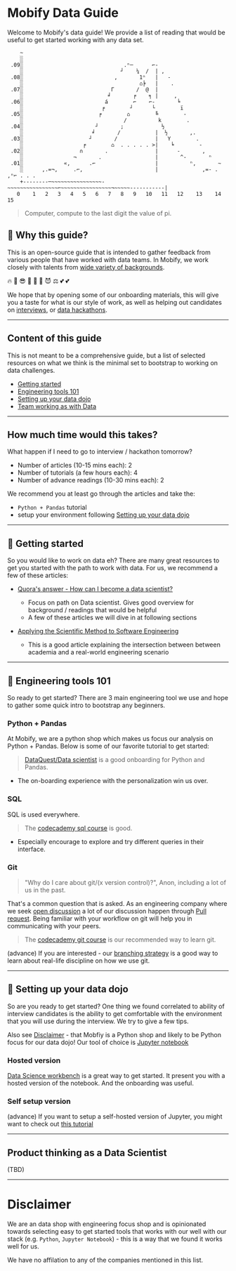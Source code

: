 # Mobify Data Guide

Welcome to Mobify's data guide!  We provide a list of reading that would be
useful to get started working with any data set.

```
    ~
    ░                                                                        
 .09░                                .ⁿ─      ⌐-                            
    ░                               ┘    ¼  /  | ,                           
 .08░                             ,       1ⁿ   |   -                         
    ░                                     ⌂╞   |    .                         
 .07░                            Γ       /  @  |                             
    ░                           ╛       ╒    ╕ |     ,                       
 .06░                          á        ⌐    ⌐-       ╘                      
    ░                         ╒        ┘      └        ï                     
 .05░                        ╒        ⌂        ╚        -                    
    ░                                /          k        .                    
 .04░                       ┘       ;            ½                           
    ░                      ╛       /           |  ½       ,.                  
 .03░                     ┘       /            |   Y        .                 
    ░                   ╒        ⌂  . . . . . >|    ╘        -               
 .02░                  ∩       .               |      -       ,              
    ░                ¬       .                 |       ^-       ⁿ            
 .01░             «,      .⌐                   |          ⁿ,       ~         
    ░      ,.=¬,     .⌐,                       |              ,=- .   ,ⁿ⌐ . . .
    +--------─~~~~~~~~~~~~~~~~-~~~~~~~~~~~~~~~~⌐~~~~~~~~~~~~~~~~¬~~~~~-----------|
   0    1   2   3   4   5   6   7   8   9   10   11   12    13    14    15             
```
> Computer, compute to the last digit the value of pi.


## 🤔 Why this guide?

This is an open-source guide that is intended to gather feedback from various
people that have worked with data teams.  In Mobify, we work closely with talents
from [wide variety of backgrounds](https://github.com/mobify/developer-values#️-promote-diversity-and-collaboration).

 🔥 🤔 😎 🚀 💭 🍾 😈 ⚖ 💕 💕

We hope that by opening some of our onboarding materials, this will give you a taste
for what is our style of work, as well as helping out candidates on
[interviews](https://www.mobify.com/jobs/how-to-land-job-mobify/), or
[data hackathons](https://www.eventbrite.com/e/global-ai-hackathon-vancouver-bc-tickets-31891933632).


-----------------

## Content of this guide

This is not meant to be a comprehensive guide, but a list of selected resources
on what we think is the minimal set to bootstrap to working on data challenges.

* [Getting started](#getting-started)
* [Engineering tools 101](#engineering-tools-101)
* [Setting up your data dojo](#setting-up-your-data-dojo)
* [Team working as with Data](#team-working-with-data)


-----------------

## How much time would this takes?

What happen if I need to go to interview / hackathon tomorrow?

* Number of articles (10-15 mins each): 2
* Number of tutorials (a few hours each): 4
* Number of advance readings (10-30 mins each): 2

We recommend you at least go through the articles and take the:
* `Python + Pandas` tutorial
* setup your environment following [Setting up your data dojo](#setting-up-your-data-dojo)


-----------------

## 💭 Getting started

So you would like to work on data eh?  There are many great resources to get you
started with the path to work with data.  For us, we recommend a few of these
articles:

* [Quora's answer - How can I become a data scientist?](https://www.quora.com/How-can-I-become-a-data-scientist-1)
    - Focus on path on Data scientist. Gives good overview for background / readings that would be helpful
    - A few of these articles we will dive in at following sections

* [Applying the Scientific Method to Software Engineering](https://medium.com/lightstephq/solving-research-problems-before-lunch-applying-the-scientific-method-to-software-engineering-fded26f51038)
    - This is a good article explaining the intersection between between academia and
      a real-world engineering scenario


------------------

## 🚅 Engineering tools 101

So ready to get started?  There are 3 main engineering tool we use and hope to gather
some quick intro to bootstrap any beginners.


### Python + Pandas

At Mobify, we are a python shop which makes us focus our analysis on Python + Pandas.
Below is some of our favorite tutorial to get started:

> [DataQuest/Data scientist](https://www.dataquest.io/) is a good onboarding for Python and Pandas.
- The on-boarding experience with the personalization win us over.


### SQL

SQL is used everywhere.

> The [codecademy sql course](https://www.codecademy.com/learn/learn-sql) is good.
- Especially encourage to explore and try different queries in their interface.


### Git

> "Why do I care about git/(x version control)?", Anon, including a lot of us in the past.

That's a common question that is asked.  As an engineering
company where we seek [open discussion](https://github.com/mobify/developer-values#-seek-feedback)
a lot of our discussion happen through [Pull request](https://code.tutsplus.com/tutorials/using-pull-requests-as-code-reviews--cms-21959).  Being familiar with your workflow on git will
help you in communicating with your peers.

> The [codecademy git course](https://www.codecademy.com/learn/learn-git) is our recommended way
  to learn git.

(advance) If you are interested - our [branching strategy](https://github.com/mobify/branching-strategy)
  is a good way to learn about real-life discipline on how we use git.



-----------------

## 🚀 Setting up your data dojo

So are you ready to get started?  One thing we found correlated to ability of interview candidates
is the ability to get comfortable with the environment that you will use during the
interview.  We try to give a few tips.

Also see [Disclaimer](#disclaimer) - that Mobfiy is a Python shop and likely to be
Python focus for our data dojo! Our tool of choice is [Jupyter notebook](http://jupyter.org/)

### Hosted version

[Data Science workbench](https://datascientistworkbench.com/) is a great way to get started.
It present you with a hosted version of the notebook.  And the onboarding was useful.

### Self setup version

(advance) If you want to setup a self-hosted version of Jupyter, you might want to check out
[this tutorial](http://jupyter.readthedocs.io/en/latest/install.html)


-----------------

## Product thinking as a Data Scientist

(TBD)


-----------------


# Disclaimer

We are an data shop with engineering focus shop and is opinionated towards
selecting easy to get started tools that works with our well with our stack (e.g. `Python`,
 `Jupyter Notebook`) - this is a way that we found it works well for us.

We have no affilation to any of the companies mentioned in this list.

